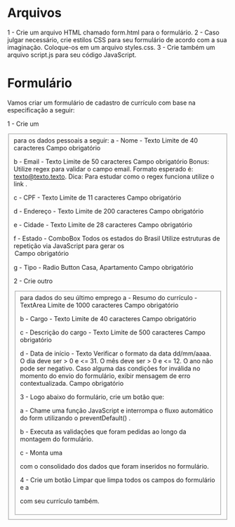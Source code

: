 # Arquivos
1 - Crie um arquivo HTML chamado form.html para o formulário.
2 - Caso julgar necessário, crie estilos CSS para seu formulário de acordo com a sua imaginação. Coloque-os em um arquivo styles.css.
3 - Crie também um arquivo script.js para seu código JavaScript.

# Formulário
Vamos criar um formulário de cadastro de currículo com base na especificação a seguir:

1 - Crie um <fieldset> para os dados pessoais a seguir:
a - Nome - Texto
  Limite de 40 caracteres
  Campo obrigatório

b - Email - Texto
  Limite de 50 caracteres
  Campo obrigatório
  Bonus: Utilize regex para validar o campo email.
  Formato esperado é: texto@texto.texto.
  Dica: Para estudar como o regex funciona utilize o link .

c - CPF - Texto
  Limite de 11 caracteres
  Campo obrigatório

d - Endereço - Texto
  Limite de 200 caracteres
  Campo obrigatório

e - Cidade - Texto
  Limite de 28 caracteres
  Campo obrigatório

f - Estado - ComboBox
  Todos os estados do Brasil
  Utilize estruturas de repetição via JavaScript para gerar os <option>
  Campo obrigatório

g - Tipo - Radio Button
  Casa, Apartamento
  Campo obrigatório

2 - Crie outro <fieldset> para dados do seu último emprego
a - Resumo do currículo - TextArea
  Limite de 1000 caracteres
  Campo obrigatório

b - Cargo - Texto
  Limite de 40 caracteres
  Campo obrigatório

c - Descrição do cargo - Texto
  Limite de 500 caracteres
  Campo obrigatório

d - Data de início - Texto
  Verificar o formato da data dd/mm/aaaa.
  O dia deve ser > 0 e <= 31.
  O mês deve ser > 0 e <= 12.
  O ano não pode ser negativo.
  Caso alguma das condições for inválida no momento do envio do formulário, exibir mensagem de erro contextualizada.
  Campo obrigatório

3 - Logo abaixo do formulário, crie um botão que:

a - Chame uma função JavaScript e interrompa o fluxo automático do form utilizando o preventDefault() .

b - Executa as validações que foram pedidas ao longo da montagem do formulário.

c - Monta uma <div> com o consolidado dos dados que foram inseridos no formulário.

4 - Crie um botão Limpar que limpa todos os campos do formulário e a <div> com seu currículo também.